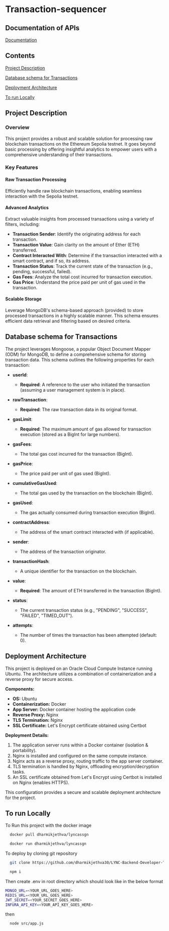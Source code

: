 # Transaction-sequencer

## Documentation of APIs

[Documentation](https://documenter.getpostman.com/view/26216494/2sA3BhduRL)

## Contents

[Project Description](#project-description)

[Database schema for Transactions](#database-schema-for-transactions)

[Deployment Architecture](#deployment-architecture)

[To run Locally](#to-run-locally)

## Project Description

### Overview
This project provides a robust and scalable solution for processing raw blockchain transactions on the Ethereum Sepolia testnet. It goes beyond basic processing by offering insightful analytics to empower users with a comprehensive understanding of their transactions.

### **Key Features**

#### **Raw Transaction Processing**
Efficiently handle raw blockchain transactions, enabling seamless interaction with the Sepolia testnet.

#### **Advanced Analytics**
Extract valuable insights from processed transactions using a variety of filters, including:

- **Transaction Sender**: Identify the originating address for each transaction.
- **Transaction Value**: Gain clarity on the amount of Ether (ETH) transferred.
- **Contract Interacted With**: Determine if the transaction interacted with a smart contract, and if so, its address.
- **Transaction Status**: Track the current state of the transaction (e.g., pending, successful, failed).
- **Gas Fees**: Analyze the total cost incurred for transaction execution.
- **Gas Price**: Understand the price paid per unit of gas used in the transaction.

#### **Scalable Storage**
Leverage MongoDB's schema-based approach (provided) to store processed transactions in a highly scalable manner. This schema ensures efficient data retrieval and filtering based on desired criteria.

## Database schema for Transactions

The project leverages Mongoose, a popular Object Document Mapper (ODM) for MongoDB, to define a comprehensive schema for storing transaction data. This schema outlines the following properties for each transaction:

- **userId**: 
  - **Required**: A reference to the user who initiated the transaction (assuming a user management system is in place).
  
- **rawTransaction**: 
  - **Required**: The raw transaction data in its original format.
  
- **gasLimit**: 
  - **Required**: The maximum amount of gas allowed for transaction execution (stored as a BigInt for large numbers).
  
- **gasFees**: 
  - The total gas cost incurred for the transaction (BigInt).
  
- **gasPrice**: 
  - The price paid per unit of gas used (BigInt).
  
- **cumulativeGasUsed**: 
  - The total gas used by the transaction on the blockchain (BigInt).
  
- **gasUsed**: 
  - The gas actually consumed during transaction execution (BigInt).
  
- **contractAddress**: 
  - The address of the smart contract interacted with (if applicable).
  
- **sender**: 
  - The address of the transaction originator.
  
- **transactionHash**: 
  - A unique identifier for the transaction on the blockchain.
  
- **value**: 
  - **Required**: The amount of ETH transferred in the transaction (BigInt).
  
- **status**: 
  - The current transaction status (e.g., "PENDING", "SUCCESS", "FAILED", "TIMED_OUT").
  
- **attempts**: 
  - The number of times the transaction has been attempted (default: 0).


## Deployment Architecture

This project is deployed on an Oracle Cloud Compute Instance running Ubuntu. The architecture utilizes a combination of containerization and a reverse proxy for secure access.

**Components:**

* **OS:** Ubuntu
* **Containerization:** Docker
* **App Server:** Docker container hosting the application code
* **Reverse Proxy:** Nginx
* **TLS Termination:** Nginx
* **SSL Certificate:** Let's Encrypt certificate obtained using Certbot

**Deployment Details:**

1. The application server runs within a Docker container (isolation & portability).
2. Nginx is installed and configured on the same compute instance.
3. Nginx acts as a reverse proxy, routing traffic to the app server container.
4. TLS termination is handled by Nginx, offloading encryption/decryption tasks.
5. An SSL certificate obtained from Let's Encrypt using Certbot is installed on Nginx (enables HTTPS).

This configuration provides a secure and scalable deployment architecture for the project.


## To run Locally

To Run this project with the docker image

```bash
  docker pull dharmikjethva/lyncassgn
```

```bash
  docker run dharmikjethva/lyncassgn
```
To deploy by cloning git repository

```bash
  git clone https://github.com/dharmikjethva30/LYNC-Backend-Developer-Task.git
```
```bash
  npm i
```
Then create .env in root directory which should look like in the below format

```bash
MONGO_URL=<YOUR_URL_GOES_HERE>
REDIS_URL=<YOUR_URL_GOES_HERE>
JWT_SECRET=<YOUR_SECRET_GOES_HERE>
INFURA_API_KEY=<YOUR_API_KEY_GOES_HERE>
```

then

```bash
  node src/app.js
```


